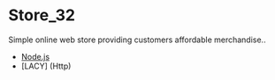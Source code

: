# Store_32
Simple online web store providing customers affordable merchandise..
* [Node.js](https://nodejs.org)
* [LACY] (Http)

